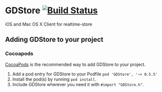GDStore [![Build Status](https://travis-ci.org/goodow/GDStore.svg?branch=master)](https://travis-ci.org/goodow/GDStore)
=========
iOS and Mac OS X Client for realtime-store

## Adding GDStore to your project

### Cocoapods

[CocoaPods](http://cocoapods.org) is the recommended way to add GDStore to your project.

1. Add a pod entry for GDStore to your Podfile `pod 'GDStore', '~> 0.5.5'`
2. Install the pod(s) by running `pod install`.
3. Include GDStore wherever you need it with `#import "GDStore.h"`.
